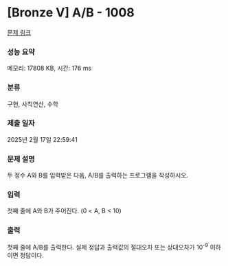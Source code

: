 # [Bronze V] A/B - 1008

[문제 링크](https://www.acmicpc.net/problem/1008)

### 성능 요약

메모리: 17808 KB, 시간: 176 ms

### 분류

구현, 사칙연산, 수학

### 제출 일자

2025년 2월 17일 22:59:41

### 문제 설명

<p>두 정수 A와 B를 입력받은 다음, A/B를 출력하는 프로그램을 작성하시오.</p>

### 입력

 <p>첫째 줄에 A와 B가 주어진다. (0 < A, B < 10)</p>

### 출력

 <p>첫째 줄에 A/B를 출력한다. 실제 정답과 출력값의 절대오차 또는 상대오차가 10<sup>-9</sup> 이하이면 정답이다.</p>

